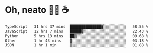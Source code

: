 # Oh, neato 🧑‍💻 ☕

<!--START_SECTION:waka-->

```txt
TypeScript   31 hrs 37 mins  ██████████████▓░░░░░░░░░░   58.55 %
JavaScript   12 hrs 7 mins   █████▓░░░░░░░░░░░░░░░░░░░   22.43 %
Python       5 hrs 13 mins   ██▒░░░░░░░░░░░░░░░░░░░░░░   09.68 %
Other        1 hr 43 mins    ▓░░░░░░░░░░░░░░░░░░░░░░░░   03.18 %
JSON         1 hr 1 min      ▒░░░░░░░░░░░░░░░░░░░░░░░░   01.88 %
```

<!--END_SECTION:waka-->
